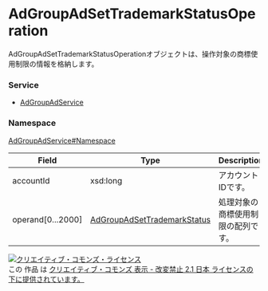 

# AdGroupAdSetTrademarkStatusOperation

AdGroupAdSetTrademarkStatusOperationオブジェクトは、操作対象の商標使用制限の情報を格納します。

### Service

+ [AdGroupAdService](../../services/AdGroupAdService.md)

### Namespace

[AdGroupAdService#Namespace](../../services/AdGroupAdService.md#namespace)

| Field | Type | Description | response | setTrademarkStatus |
| ----- | ---- | ----------- | -------- | --------- |
| accountId | xsd:long | アカウントIDです。 | - | Requirement | |
| operand[0...2000] | [AdGroupAdSetTrademarkStatus](./AdGroupAdSetTrademarkStatus.md) | 処理対象の商標使用制限の配列です。 | - | Requirement | |

<a rel="license" href="http://creativecommons.org/licenses/by-nd/2.1/jp/"><img alt="クリエイティブ・コモンズ・ライセンス" style="border-width:0" src="https://i.creativecommons.org/l/by-nd/2.1/jp/88x31.png" /></a><br />この 作品 は <a rel="license" href="http://creativecommons.org/licenses/by-nd/2.1/jp/">クリエイティブ・コモンズ 表示 - 改変禁止 2.1 日本 ライセンスの下に提供されています。</a>
